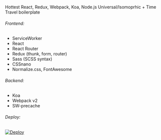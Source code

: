 Hottest React, Redux, Webpack, Koa, Node.js Universal/Isomoprhic + Time Travel boilerplate

###### Frontend:
* ServiceWorker
* React
* React Router
* Redux (thunk, form, router)
* Sass (SCSS syntax)
* CSSnano
* Normalize.css, FontAwesome

###### Backend:
* Koa
* Webpack v2
* SW-precache

###### Deploy:


[![Deploy](https://www.herokucdn.com/deploy/button.svg)](https://heroku.com/deploy?template=https://github.com/yogurt1/hotux)
